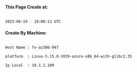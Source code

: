 
   
#### This Page Create at:

```bash

2023-06-19 - 19:00:11 UTC

```

#### Create By Machine:

```bash

Host Name : fv-az306-947

platform  : Linux-5.15.0-1039-azure-x86_64-with-glibc2.35

Ip Local  : 10.1.1.109

```

